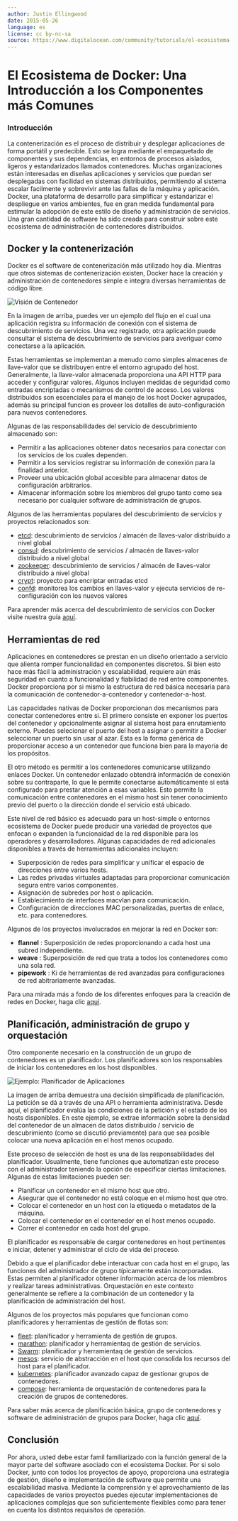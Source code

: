 ```yaml
---
author: Justin Ellingwood
date: 2015-05-26
language: es
license: cc by-nc-sa
source: https://www.digitalocean.com/community/tutorials/el-ecosistema-de-docker-una-introduccion-a-los-componentes-mas-comunes-es
---
```


# El Ecosistema de Docker: Una Introducción a los Componentes más Comunes

### Introducción

La contenerización es el proceso de distribuir y desplegar aplicaciones de forma portátil y predecible. Esto se logra mediante el empaquetado de componentes y sus dependencias, en entornos de procesos aislados, ligeros y estandarizados llamados contenedores. Muchas organizaciones están interesadas en diseñas aplicaciones y servicios que puedan ser desplegadas con facilidad en sistemas distribuidos, permitiendo al sistema escalar facilmente y sobrevivir ante las fallas de la máquina y aplicación. Docker, una plataforma de desarrollo para simplificar y estandarizar el despliegue en varios ambientes, fue en gran medida fundamental para estimular la adopción de este estilo de diseño y administración de servicios. Una gran cantidad de software ha sido creada para construir sobre este ecosistema de administración de contenedores distribuidos.

## Docker y la contenerización

Docker es el software de contenerización más utilizado hoy día. Mientras que otros sistemas de contenerización existen, Docker hace la creación y administración de contenedores simple e integra diversas herramientas de código libre.

![Visión de Contenedor](https://raw.githubusercontent.com/opendocs-md/do-tutorials-images/master/img/docker_ecosystem/Container-Overview.png)

En la imagen de arriba, puedes ver un ejemplo del flujo en el cual una aplicación registra su información de conexión con el sistema de descubrimiento de servicios. Una vez registrado, otra aplicación puede consultar el sistema de descubrimiento de servicios para averiguar como conectarse a la aplicación.

Estas herramientas se implementan a menudo como simples almacenes de llave-valor que se distribuyen entre el entorno agrupado del host. Generalmente, la llave-valor almacenada proporciona una API HTTP para acceder y configurar valores. Algunos incluyen medidas de seguridad como entradas encriptadas o mecanismos de control de acceso. Los valores distribuidos son escenciales para el manejo de los host Docker agrupados, además su principal funcion es proveer los detalles de auto-configuración para nuevos contenedores.

Algunas de las responsabilidades del servicio de descubrimiento almacenado son:

- Permitir a las aplicaciones obtener datos necesarios para conectar con los servicios de los cuales dependen.
- Permitir a los servicios registrar su información de conexión para la finalidad anterior.
- Proveer una ubicación global accesible para almacenar datos de configuración arbitrarios.
- Almacenar información sobre los miembros del grupo tanto como sea necesario por cualquier software de administración de grupos.

Algunos de las herramientas populares del descubrimiento de servicios y proyectos relacionados son:

- [etcd](how-to-use-etcdctl-and-etcd-coreos-s-distributed-key-value-store): descubrimiento de servicios / almacén de llaves-valor distribuido a nivel global
- [consul](an-introduction-to-using-consul-a-service-discovery-system-on-ubuntu-14-04): descubrimiento de servicios / almacén de llaves-valor distribuido a nivel global
- [zookeeper](an-introduction-to-mesosphere#a-basic-overview-of-apache-mesos): descubrimiento de servicios / almacén de llaves-valor distribuido a nivel global
- [crypt](http://xordataexchange.github.io/crypt/): proyecto para encriptar entradas etcd
- [confd](how-to-use-confd-and-etcd-to-dynamically-reconfigure-services-in-coreos): monitorea los cambios en llaves-valor y ejecuta servicios de re-configuración con los nuevos valores

Para aprender más acerca del descubrimiento de servicios con Docker visite nuestra guía [aquí](the-docker-ecosystem-service-discovery-and-distributed-configuration-stores).

## Herramientas de red

Aplicaciones en contenedores se prestan en un diseño orientado a servicio que alienta romper funcionalidad en componentes discretos. Si bien esto hace más fácil la administración y escalabilidad, requiere aún más seguridad en cuanto a funcionalidad y fiabilidad de red entre componentes. Docker proporciona por si mismo la estructura de red básica necesaria para la comunicación de contenedor-a-contenedor y contenedor-a-host.

Las capacidades nativas de Docker proporcionan dos mecanismos para conectar contenedores entre si. El primero consiste en exponer los puertos del contenedor y opcionalmente asignar al sistema host para enrutamiento externo. Puedes selecionar el puerto del host a asignar o permitir a Docker seleccionar un puerto sin usar al azar. Esta es la forma genérica de proporcionar acceso a un contenedor que funciona bien para la mayoría de los propósitos.

El otro método es permitir a los contenedores comunicarse utilizando enlaces Docker. Un contenedor enlazado obtendrá información de conexión sobre su contraparte, lo que le permite conectarse automáticamente si está configurado para prestar atención a esas variables. Esto permite la comunicación entre contenedores en el mismo host sin tener conocimiento previo del puerto o la dirección donde el servicio está ubicado.

Este nivel de red básico es adecuado para un host-simple o entornos ecosistema de Docker puede producir una variedad de proyectos que enfocan o expanden la funcionaidad de la red disponible para los operadores y desarrolladores. Algunas capacidades de red adicionales disponibles a través de herramientas adicionales incluyen:

- Superposición de redes para simplificar y unificar el espacio de direcciones entre varios hosts.
- Las redes privadas virtuales adaptadas para proporcionar comunicación segura entre varios componentes.
- Asignación de subredes por host o aplicación.
- Establecimiento de interfaces macvlan para comunicación.
- Configuración de direcciones MAC personalizadas, puertas de enlace, etc. para contenedores.

Algunos de los proyectos involucrados en mejorar la red en Docker son:

- **flannel** : Superposición de redes proporcionando a cada host una subred independiente.
- **weave** : Superposición de red que trata a todos los contenedores como una sola red.
- **pipework** : Ki de herramientas de red avanzadas para configuraciones de red abitrariamente avanzadas.

Para una mirada más a fondo de los diferentes enfoques para la creación de redes en Docker, haga clic [aquí](the-docker-ecosystem-networking-and-communication).

## Planificación, administración de grupo y orquestación

Otro componente necesario en la construcción de un grupo de contenedores es un planificador. Los planificadores son los responsables de iniciar los contenedores en los host disponibles.

![Ejemplo: Planificador de Aplicaciones](https://raw.githubusercontent.com/opendocs-md/do-tutorials-images/master/img/docker_ecosystem/Example-Schedule-App-F.png)

La imagen de arriba demuestra una decisión simplificada de planificación. La petición se dá a través de una API o herramienta administrativa. Desde aquí, el planificador evalúa las condiciones de la petición y el estado de los hosts disponibles. En este ejemplo, se extrae información sobre la densidad del contenedor de un almacen de datos distribuido / servicio de descubrimiento (como se discutió previamente) para que sea posible colocar una nueva aplicación en el host menos ocupado.

Este proceso de selección de host es una de las responsabilidades del planificador. Usualmente, tiene funciones que automatizan este proceso con el administrador teniendo la opción de especificar ciertas limitaciones. Algunas de estas limitaciones pueden ser:

- Planificar un contenedor en el mismo host que otro.
- Asegurar que el contenedor no está coloque en el mismo host que otro.
- Colocar el contenedor en un host con la etiqueda o metadatos de la máquina.
- Colocar el contenedor en el contenedor en el host menos ocupado.
- Correr el contenedor en cada host del grupo.

El planificador es responsable de cargar contenedores en host pertinentes e iniciar, detener y administrar el ciclo de vida del proceso.

Debido a que el planificador debe interactuar con cada host en el grupo, las funciones del administrador de grupo típicamente están incorporadas. Estas permiten al planificador obtener información acerca de los miembros y realizar tareas administrativas. Orquestación en este contexto generalmente se refiere a la combinación de un contenedor y la planificación de administración del host.

Algunos de los proyectos más populares que funcionan como planificadores y herramientas de gestión de flotas son:

- [fleet](how-to-use-fleet-and-fleetctl-to-manage-your-coreos-cluster): planificador y herramienta de gestión de grupos.
- [marathon](an-introduction-to-mesosphere#a-basic-overview-of-marathon): planificador y herramientaq de gestión de servicios.
- [Swarm](https://github.com/docker/swarm/): planificador y herramientaq de gestión de servicios.
- [mesos](an-introduction-to-mesosphere#a-basic-overview-of-apache-mesos): servicio de abstracción en el host que consolida los recursos del host para el planificador.
- [kubernetes](an-introduction-to-kubernetes): planificador avanzado capaz de gestionar grupos de contenedores.
- [compose](https://github.com/docker/docker/issues/9694): herramienta de orquestación de contenedores para la creación de grupos de contenedores.

Para saber más acerca de planificación básica, grupo de contenedores y software de administración de grupos para Docker, haga clic [aquí](the-docker-ecosystem-scheduling-and-orchestration).

## Conclusión

Por ahora, usted debe estar famil familiarizado con la función general de la mayor parte del software asociado con el ecosistema Docker. Por si solo Docker, junto con todos los proyectos de apoyo, proporciona una estrategia de gestión, diseño e implementación de software que permite una escalabilidad masiva. Mediante la comprensión y el aprovechamiento de las capacidades de varios proyectos puedes ejecutar implementaciones de aplicaciones complejas que son suficientemente flexibles como para tener en cuenta los distintos requisitos de operación.
